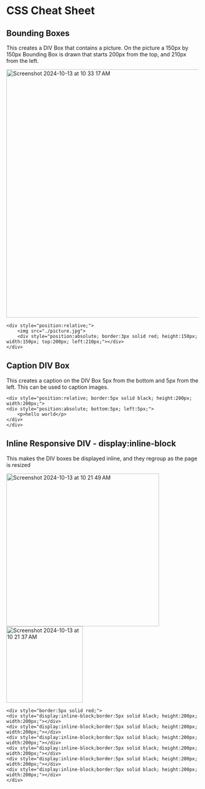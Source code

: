 # CSS Cheat Sheet


## Bounding Boxes

This creates a DIV Box that contains a picture.  On the picture a 150px by 150px Bounding Box is drawn that starts 200px from the top, and 210px from the left.

<img width="650" alt="Screenshot 2024-10-13 at 10 33 17 AM" src="https://github.com/user-attachments/assets/713d3410-5a61-4929-9a03-0af3d77e6c7c">


```
<div style="position:relative;">
    <img src="./picture.jpg">
    <div style="position:absolute; border:3px solid red; height:150px; width:150px; top:200px; left:210px;"></div>
</div>
```

## Caption DIV Box

This creates a caption on the DIV Box 5px from the bottom and 5px from the left. This can be used to caption images.

```
<div style="position:relative; border:5px solid black; height:200px; width:200px;">
<div style="position:absolute; bottom:5px; left:5px;">
    <p>hello world</p>
</div>
</div>
```

## Inline Responsive DIV - display:inline-block

This makes the DIV boxes be displayed inline, and they regroup as the page is resized

<img width="400" alt="Screenshot 2024-10-13 at 10 21 49 AM" src="https://github.com/user-attachments/assets/4294aee7-ce44-4020-a7b8-e58a7b015c3b">


<img width="200" alt="Screenshot 2024-10-13 at 10 21 37 AM" src="https://github.com/user-attachments/assets/6ae55bdf-a229-4680-ae2d-8174f4960589">

```
<div style="border:5px solid red;">
<div style="display:inline-block;border:5px solid black; height:200px; width:200px;"></div>
<div style="display:inline-block;border:5px solid black; height:200px; width:200px;"></div>
<div style="display:inline-block;border:5px solid black; height:200px; width:200px;"></div>
<div style="display:inline-block;border:5px solid black; height:200px; width:200px;"></div>
<div style="display:inline-block;border:5px solid black; height:200px; width:200px;"></div>
<div style="display:inline-block;border:5px solid black; height:200px; width:200px;"></div>
</div>
```
